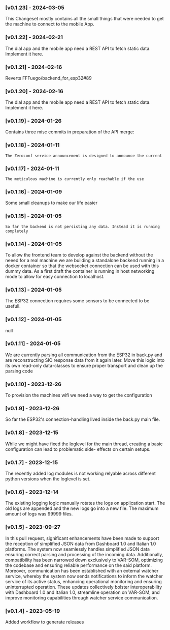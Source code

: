 
### [v0.1.23] - 2024-03-05
This Changeset mostly contains all the small things that were needed to get the machine to connect to the mobile App.


### [v0.1.22] - 2024-02-21
The dial app and the mobile app need a REST API to fetch static data. Implement it here.


### [v0.1.21] - 2024-02-16
Reverts FFFuego/backend_for_esp32#89


### [v0.1.20] - 2024-02-16
The dial app and the mobile app need a REST API to fetch static data. Implement it here.


### [v0.1.19] - 2024-01-26
Contains three misc commits in preparation of the API merge:


### [v0.1.18] - 2024-01-11
    The Zeroconf service announcement is designed to announce the current


### [v0.1.17] - 2024-01-11
    The meticulous machine is currently only reachable if the use


### [v0.1.16] - 2024-01-09
Some small cleanups to make our life easier


### [v0.1.15] - 2024-01-05
    So far the backend is not persisting any data. Instead it is running completely


### [v0.1.14] - 2024-01-05
To allow the frontend team to develop against the backend without the neeed for a real machine we are building a standalone backend running in a docker container so that the websocket connection can be used with this dummy data. As a first draft the container is running in host networking mode to allow for easy connection to localhost.


### [v0.1.13] - 2024-01-05
The ESP32 connection requires some sensors to be connected to be usefull.


### [v0.1.12] - 2024-01-05
null


### [v0.1.11] - 2024-01-05
We are currently parsing all communication from the ESP32 in back.py and are reconstructing SIO response data from it again later. Move this logic into its own read-only data-classes to ensure proper transport and clean up the parsing code


### [v0.1.10] - 2023-12-26
To provision the machines wifi we need a way to get the configuration


### [v0.1.9] - 2023-12-26
So far the ESP32's connection-handling lived inside the back.py main file.


### [v0.1.8] - 2023-12-15
While we might have fixed the loglevel for the main thread, creating a basic configuration can lead to problematic side- effects on certain setups.


### [v0.1.7] - 2023-12-15
The recently added log modules is not working relyable across different python versions when the loglevel is set.


### [v0.1.6] - 2023-12-14
The existing logging logic manually rotates the logs on application start. The old logs are appended and the new logs go into a new file. The maximum amount of logs was 99999 files.


### [v0.1.5] - 2023-09-27
In this pull request, significant enhancements have been made to support the reception of simplified JSON data from Dashboard 1.0 and Italian 1.0 platforms. The system now seamlessly handles simplified JSON data ensuring correct parsing and processing of the incoming data. Additionally, compatibility has been narrowed down exclusively to VAR-SOM, optimizing the codebase and ensuring reliable performance on the said platform. Moreover, communication has been established with an external watcher service, whereby the system now sends notifications to inform the watcher service of its active status, enhancing operational monitoring and ensuring uninterrupted operation. These updates collectively bolster interoperability with Dashboard 1.0 and Italian 1.0, streamline operation on VAR-SOM, and improve monitoring capabilities through watcher service communication.


### [v0.1.4] - 2023-05-19
Added workflow to generate releases

